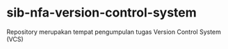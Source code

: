 # sib-nfa-version-control-system
Repository merupakan tempat pengumpulan tugas Version Control System (VCS)
